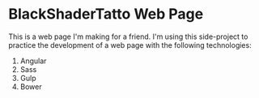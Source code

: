 # BlackShaderTatto Web Page

This is a web page I'm making for a friend. I'm using this side-project
to practice the development of a web page with the following technologies:

1. Angular
2. Sass
3. Gulp
4. Bower
